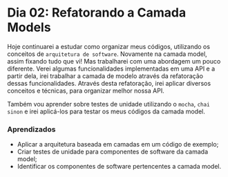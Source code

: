 # Dia 02: Refatorando a Camada Models

Hoje continuarei a estudar como organizar meus códigos, utilizando os conceitos de `arquitetura de software`. Novamente na camada model, assim fixando tudo que vi! Mas trabalharei com uma abordagem um pouco diferente. Verei algumas funcionalidades implementadas em uma API e a partir dela, irei trabalhar a camada de modelo através da refatoração dessas funcionalidades. Através desta refatoração, irei aplicar diversos conceitos e técnicas, para organizar melhor nossa API.

Também vou aprender sobre testes de unidade utilizando o `mocha`, `chai` `sinon` e irei aplicá-los para testar os meus códigos da camada model.

### Aprendizados

- Aplicar a arquitetura baseada em camadas em um código de exemplo;
- Criar testes de unidade para componentes de software da camada model;
- Identificar os componentes de software pertencentes a camada model.